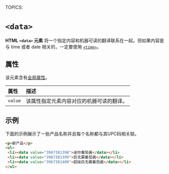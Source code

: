 TOPICS: <data>

# `<data>`

**HTML `<data>` 元素** 将一个指定内容和机器可读的翻译联系在一起。但如果内容是与 time 或者 date 相关的，一定要使用 [`<time>`](/zh-hans/webfrontend/<time>)。

## 属性

该元素含有[全局属性](/zh-hans/webfrontend/HTML_Global_Attributes)。

| 属性 | 描述 |
| :-- | :-- |
| `value` | 该属性指定元素内容对应的机器可读的翻译。 |

## 示例

下面的示例展示了一些产品名称并且每个名称都与其UPC码相关联。

```html
<p>新产品</p>
<ul>
 <li><data value="3967381398">迷你番茄酱</data></li>
 <li><data value="3967381399">巨无霸番茄酱</data></li>
 <li><data value="3967381400">超级巨无霸番茄酱</data></li>
</ul>
```
